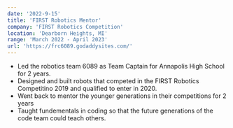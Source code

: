 ```yaml
---
date: '2022-9-15'
title: 'FIRST Robotics Mentor'
company: 'FIRST Robotics Competition'
location: 'Dearborn Heights, MI'
range: 'March 2022 - April 2023'
url: 'https://frc6089.godaddysites.com/'
---
```


- Led the robotics team 6089 as Team Captain for Annapolis High School for 2 years.
- Designed and built robots that competed in the FIRST Robotics Competitino 2019 and qualified to enter in 2020.
- Went back to mentor the younger generations in their competitions for 2 years
- Taught fundementals in coding so that the future generations of the code team could teach others.

